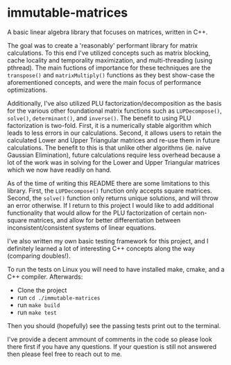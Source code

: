 # immutable-matrices
A basic linear algebra library that focuses on matrices, written in C++.

The goal was to create a 'reasonably' performant library for matrix calculations. To this end I've utilized concepts such as matrix blocking, cache locality and temporality maximization, and multi-threading (using pthread). The main fuctions of importance for these techniques are the `transpose()` and `matrixMultiply()` functions as they best show-case the aforementioned concepts, and were the main focus of performance optimizations.

Additionally, I've also utilized PLU factorization/decomposition as the basis for the various other foundational matrix functions such as `LUPDecompose()`, `solve()`, `determinant()`, and `inverse()`. The benefit to using PLU factorization is two-fold. First, it is a numerically stable algorithm which leads to less errors in our calculations. Second, it allows users to retain the calculated Lower and Upper Triangular matrices and re-use them in future calculations. The benefit to this is that unlike other algorithms (ie. naive Gaussian Elimination), future calculations require less overhead because a lot of the work was in solving for the Lower and Upper Triangular matrices which we now have readily on hand.

As of the time of writing this README there are some limitations to this library. First, the `LUPDecompose()` function only accepts square matrices. Second, the `solve()` function only returns unique solutions, and will throw an error otherwise. If I return to this project I would like to add additional functionality that would allow for the PLU factorization of certain non-square matrices, and allow for better differentiation between inconsistent/consistent systems of linear equations.

I've also written my own basic testing framework for this project, and I definitely learned a lot of interesting C++ concepts along the way (comparing doubles!).

To run the tests on Linux you will need to have installed make, cmake, and a C++ compiler. Afterwards:

* Clone the project
* run `cd ./immutable-matrices`
* run `make build`
* run `make test`

Then you should (hopefully) see the passing tests print out to the terminal.

I've provide a decent ammount of comments in the code so please look there first if you have any questions. If your question is still not answered then please feel free to reach out to me.
